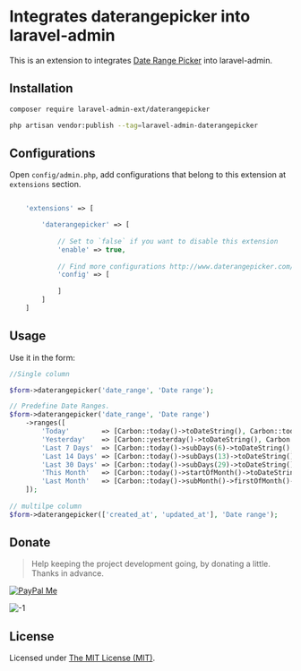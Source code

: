 Integrates daterangepicker into laravel-admin
======

This is an extension to integrates [Date Range Picker](http://www.daterangepicker.com/) into laravel-admin.

## Installation 

```bash
composer require laravel-admin-ext/daterangepicker

php artisan vendor:publish --tag=laravel-admin-daterangepicker
```

## Configurations

Open `config/admin.php`, add configurations that belong to this extension at `extensions` section.
```php

    'extensions' => [

        'daterangepicker' => [
        
            // Set to `false` if you want to disable this extension
            'enable' => true,
            
            // Find more configurations http://www.daterangepicker.com/
            'config' => [
            
            ]
        ]
    ]

```

## Usage

Use it in the form:
```php
//Single column

$form->daterangepicker('date_range', 'Date range');

// Predefine Date Ranges.
$form->daterangepicker('date_range', 'Date range')
    ->ranges([
        'Today'        => [Carbon::today()->toDateString(), Carbon::today()->toDateString()],
        'Yesterday'    => [Carbon::yesterday()->toDateString(), Carbon::yesterday()->toDateString()],
        'Last 7 Days'  => [Carbon::today()->subDays(6)->toDateString(), Carbon::today()->toDateString()],
        'Last 14 Days' => [Carbon::today()->subDays(13)->toDateString(), Carbon::today()->toDateString()],
        'Last 30 Days' => [Carbon::today()->subDays(29)->toDateString(), Carbon::today()->toDateString()],
        'This Month'   => [Carbon::today()->startOfMonth()->toDateString(), Carbon::today()->endOfMonth()->toDateString()],
        'Last Month'   => [Carbon::today()->subMonth()->firstOfMonth()->toDateString(), Carbon::today()->subMonth()->lastOfMonth()->toDateString()],
    ]);
    
// multilpe column
$form->daterangepicker(['created_at', 'updated_at'], 'Date range');
```

## Donate

> Help keeping the project development going, by donating a little. Thanks in advance.

[![PayPal Me](https://img.shields.io/badge/Donate-PayPal-green.svg)](https://www.paypal.me/zousong)

![-1](https://cloud.githubusercontent.com/assets/1479100/23287423/45c68202-fa78-11e6-8125-3e365101a313.jpg)

License
------------
Licensed under [The MIT License (MIT)](LICENSE).